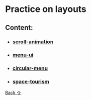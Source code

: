 # Practice on layouts

## **Content:**

* ### [scroll-animation](scroll-animation)
* ### [menu-ui](menu-ui)
* ### [circular-menu](circular-menu)
* ### [space-tourism](space-tourism)

[Back &#8679;](#content)
